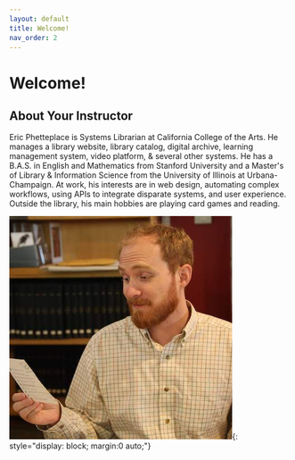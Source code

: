 ```yaml
---
layout: default
title: Welcome!
nav_order: 2
---
```


# Welcome!

## About Your Instructor

Eric Phetteplace is Systems Librarian at California College of the Arts. He manages a library website, library catalog, digital archive, learning management system, video platform, & several other systems. He has a B.A.S. in English and Mathematics from Stanford University and a Master's of Library & Information Science from the University of Illinois at Urbana-Champaign. At work, his interests are in web design, automating complex workflows, using APIs to integrate disparate systems, and user experience. Outside the library, his main hobbies are playing card games and reading.

![Eric Phetteplace](/assets/eric-phetteplace.jpg){: style="display: block; margin:0 auto;"}
